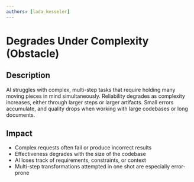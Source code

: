 ```yaml
---
authors: [lada_kesseler]
---
```


# Degrades Under Complexity (Obstacle)

## Description
AI struggles with complex, multi-step tasks that require holding many moving pieces in mind simultaneously.
Reliability degrades as complexity increases, either through larger steps or larger artifacts. 
Small errors accumulate, and quality drops when working with large codebases or long documents.

## Impact
- Complex requests often fail or produce incorrect results
- Effectiveness degrades with the size of the codebase
- AI loses track of requirements, constraints, or context
- Multi-step transformations attempted in one shot are especially error-prone
